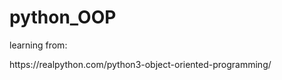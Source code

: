 # python_OOP
<p>learning from:</p>
<href>https://realpython.com/python3-object-oriented-programming/</href>